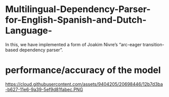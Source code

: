 # Multilingual-Dependency-Parser-for-English-Spanish-and-Dutch-Language-

In this, we have implemented a form of Joakim Nivre’s “arc-eager
transition-based dependency parser”.

# performance/accuracy of the model

https://cloud.githubusercontent.com/assets/9404205/20698446/12b7d3ba-b627-11e6-9a39-5ef9d81fabec.PNG
